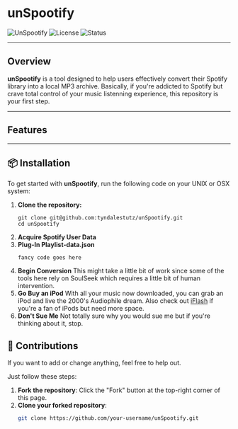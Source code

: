 # unSpootify

![UnSpootify](https://img.shields.io/badge/Version-1.0.0-blue.svg) ![License](https://img.shields.io/badge/license-MIT-green) ![Status](https://img.shields.io/badge/status-active-brightgreen)

---

## Overview

**unSpootify** is a tool designed to help users effectively convert their Spotify library into a local MP3 archive. Basically, if you're addicted to Spotify but crave total control of your music listenning experience, this repository is your first step. 

---

## Features

---

## 📦 Installation

To get started with **unSpootify**, run the following code on your UNIX or OSX system:

1. **Clone the repository:**
   ```
   git clone git@github.com:tyndalestutz/unSpootify.git
   cd unSpootify
   ```
2. **Acquire Spotify User Data**
3. **Plug-In Playlist-data.json**
   ```
   fancy code goes here
   ```
4. **Begin Conversion**
   This might take a little bit of work since some of the tools here rely on SoulSeek which requires a little bit of human intervention. 
5. **Go Buy an iPod**
   With all your music now downloaded, you can grab an iPod and live the 2000's Audiophile dream. Also check out [iFlash](https://www.iflash.xyz/) if you're a fan of iPods but need more space. 
6. **Don't Sue Me**
   Not totally sure why you would sue me but if you're thinking about it, stop. 

## 🤝 Contributions

If you want to add or change anything, feel free to help out.

Just follow these steps:

1. **Fork the repository**: Click the "Fork" button at the top-right corner of this page.
2. **Clone your forked repository**: 
   ```bash
   git clone https://github.com/your-username/unSpootify.git
